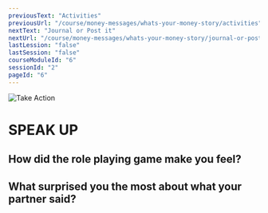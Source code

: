 ```yaml
---
previousText: "Activities"
previousUrl: "/course/money-messages/whats-your-money-story/activities"
nextText: "Journal or Post it"
nextUrl: "/course/money-messages/whats-your-money-story/journal-or-post-it"
lastLession: "false"
lastSession: "false"
courseModuleId: "6"
sessionId: "2"
pageId: "6"
---
```



![Take Action](/assets/img/lets-talk-about-it.png)
# SPEAK UP

## How did the role playing game make you feel?
<sparkle-feed-post assignment-name="" ></sparkle-feed-post>

## What surprised you the most about what your partner said?
<sparkle-feed-post assignment-name="" ></sparkle-feed-post>

